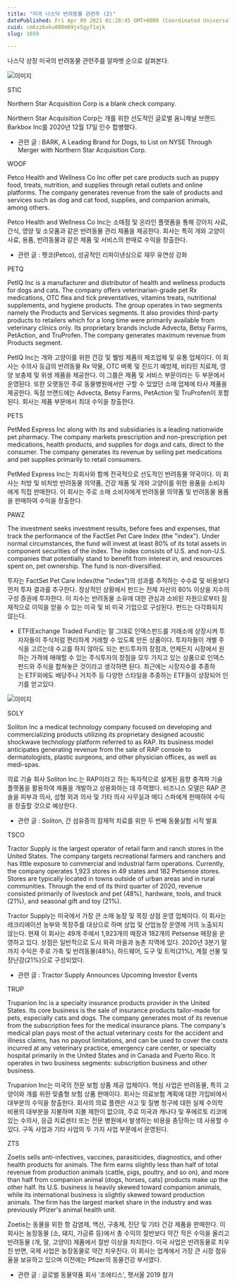 ```yaml
---
title: "미국 나스닥 반려동물 관련주 (2)"
datePublished: Fri Apr 09 2021 01:28:45 GMT+0000 (Coordinated Universal Time)
cuid: cm6zz6xku000m09jx5gyf1ajk
slug: 1659

---
```



나스닥 상장 미국의 반려동물 관련주를 알파벳 순으로 살펴본다.

![이미지](https://cdn.hashnode.com/res/hashnode/image/upload/v1739247726639/b5a4efb9-290e-4a28-86f1-2b765ca406d2.jpeg)

STIC

Northern Star Acquisition Corp is a blank check company.

Northern Star Acquisition Corp는 개를 위한 선도적인 글로벌 옴니채널 브랜드 Barkbox Inc를 2020년 12월 17일 인수 합병했다.

* 관련 글 : BARK, A Leading Brand for Dogs, to List on NYSE Through Merger with Northern Star Acquisition Corp.

WOOF

Petco Health and Wellness Co Inc offer pet care products such as puppy food, treats, nutrition, and supplies through retail outlets and online platforms. The company generates revenue from the sale of products and services such as dog and cat food, supplies, and companion animals, among others.

Petco Health and Wellness Co Inc는 소매점 및 온라인 플랫폼을 통해 강아지 사료, 간식, 영양 및 소모품과 같은 반려동물 관리 제품을 제공한다. 회사는 특히 개와 고양이 사료, 용품, 반려동물과 같은 제품 및 서비스의 판매로 수익을 창출한다.

* 관련 글 : 펫코(Petco), 성공적인 리파이낸싱으로 재무 유연성 강화

PETQ

PetIQ Inc is a manufacturer and distributor of health and wellness products for dogs and cats. The company offers veterinarian-grade pet Rx medications, OTC flea and tick preventatives, vitamins treats, nutritional supplements, and hygiene products. The group operates in two segments namely the Products and Services segments. It also provides third-party products to retailers which for a long time were primarily available from veterinary clinics only. Its proprietary brands include Advecta, Betsy Farms, PetAction, and TruProfen. The company generates maximum revenue from Products segment.

PetIQ Inc는 개와 고양이를 위한 건강 및 웰빙 제품의 제조업체 및 유통 업체이다. 이 회사는 수의사 등급의 반려동물 Rx 약물, OTC 벼룩 및 진드기 예방제, 비타민 치료제, 영양 보충제 및 위생 제품을 제공한다. 이 그룹은 제품 및 서비스 부문이라는 두 부문에서 운영된다. 또한 오랫동안 주로 동물병원에서만 구할 수 있었던 소매 업체에 타사 제품을 제공한다. 독점 브랜드에는 Advecta, Betsy Farms, PetAction 및 TruProfen이 포함된다. 회사는 제품 부문에서 최대 수익을 창출한다.

PETS

PetMed Express Inc along with its and subsidiaries is a leading nationwide pet pharmacy. The company markets prescription and non-prescription pet medications, health products, and supplies for dogs and cats, direct to the consumer. The company generates its revenue by selling pet medications and pet supplies primarily to retail consumers.

PetMed Express Inc는 자회사와 함께 전국적으로 선도적인 반려동물 약국이다. 이 회사는 처방 및 비처방 반려동물 의약품, 건강 제품 및 개와 고양이를 위한 용품을 소비자에게 직접 판매한다. 이 회사는 주로 소매 소비자에게 반려동물 의약품 및 반려동물 용품을 판매하여 수익을 창출한다.

PAWZ

The investment seeks investment results, before fees and expenses, that track the performance of the FactSet Pet Care Index (the "index"). Under normal circumstances, the fund will invest at least 80% of its total assets in component securities of the index. The index consists of U.S. and non-U.S. companies that potentially stand to benefit from interest in, and resources spent on, pet ownership. The fund is non-diversified.

투자는 FactSet Pet Care Index(the "index")의 성과를 추적하는 수수료 및 비용보다 먼저 투자 결과를 추구한다. 정상적인 상황에서 펀드는 전체 자산의 80% 이상을 지수의 구성 증권에 투자한다. 이 지수는 반려동물 소유에 대한 관심과 소비된 자원으로부터 잠재적으로 이익을 얻을 수 있는 미국 및 비 미국 기업으로 구성된다. 펀드는 다각화되지 않는다.

* ETF(Exchange Traded Fund)는 말 그대로 인덱스펀드를 거래소에 상장시켜 투자자들이 주식처럼 편리하게 거래할 수 있도록 만든 상품이다. 투자자들이 개별 주식을 고르는데 수고를 하지 않아도 되는 펀드투자의 장점과, 언제든지 시장에서 원하는 가격에 매매할 수 있는 주식투자의 장점을 모두 가지고 있는 상품으로 인덱스펀드와 주식을 합쳐놓은 것이라고 생각하면 된다. 최근에는 시장지수를 추종하는 ETF외에도 배당주나 거치주 등 다양한 스타일을 추종하는 ETF들이 상장되어 인기를 얻고있다.

![이미지](https://cdn.hashnode.com/res/hashnode/image/upload/v1739247728726/953a7b3e-e838-4e3f-9d19-d370224c0ab1.jpeg)

SOLY

Soliton Inc a medical technology company focused on developing and commercializing products utilizing its proprietary designed acoustic shockwave technology platform referred to as RAP. Its business model anticipates generating revenue from the sale of RAP console to dermatologists, plastic surgeons, and other physician offices, as well as medi-spas.

의료 기술 회사 Soliton Inc.는 RAP이라고 하는 독자적으로 설계된 음향 충격파 기술 플랫폼을 활용하여 제품을 개발하고 상용화하는 데 주력했다. 비즈니스 모델은 RAP 콘솔을 피부과 의사, 성형 외과 의사 및 기타 의사 사무실과 메디 스파에게 판매하여 수익을 창출할 것으로 예상한다.

* 관련 글 : Soliton, 간 섬유증의 잠재적 치료를 위한 두 번째 동물실험 시작 발표

TSCO

Tractor Supply is the largest operator of retail farm and ranch stores in the United States. The company targets recreational farmers and ranchers and has little exposure to commercial and industrial farm operations. Currently, the company operates 1,923 stores in 49 states and 182 Petsense stores. Stores are typically located in towns outside of urban areas and in rural communities. Through the end of its third quarter of 2020, revenue consisted primarily of livestock and pet (48%), hardware, tools, and truck (21%), and seasonal gift and toy (21%).

Tractor Supply는 미국에서 가장 큰 소매 농장 및 목장 상점 운영 업체이다. 이 회사는 레크리에이션 농부와 목장주를 대상으로 하며 상업 및 산업농장 운영에 거의 노출되지 않는다. 현재 이 회사는 49개 주에서 1,923개의 매장과 182개의 Petsense 매장을 운영하고 있다. 상점은 일반적으로 도시 외곽 마을과 농촌 지역에 있다. 2020년 3분기 말까지 수익은 주로 가축 및 반려동물(48%), 하드웨어, 도구 및 트럭(21%), 계절 선물 및 장난감(21%)으로 구성되었다.

* 관련 글 : Tractor Supply Announces Upcoming Investor Events

TRUP

Trupanion Inc is a specialty insurance products provider in the United States. Its core business is the sale of insurance products tailor-made for pets, especially cats and dogs. The company generates most of its revenue from the subscription fees for the medical insurance plans. The company's medical plan pays most of the actual veterinary costs for the accident and illness claims, has no payout limitations, and can be used to cover the costs incurred at any veterinary practice, emergency care center, or specialty hospital primarily in the United States and in Canada and Puerto Rico. It operates in two business segments: subscription business and other business.

Trupanion Inc는 미국의 전문 보험 상품 제공 업체이다. 핵심 사업은 반려동물, 특히 고양이와 개를 위한 맞춤형 보험 상품 판매이다. 회사는 의료보험 계획에 대한 가입비에서 대부분의 수익을 창출한다. 회사의 의료 플랜은 사고 및 질병 청구에 대한 실제 수의학 비용의 대부분을 지불하며 지불 제한이 없으먀, 주로 미국과 캐나다 및 푸에르토 리코에 있는 수의사, 응급 치료센터 또는 전문 병원에서 발생하는 비용을 충당하는 데 사용할 수 있다. 구독 사업과 기타 사업의 두 가지 사업 부문에서 운영된다.

ZTS

Zoetis sells anti-infectives, vaccines, parasiticides, diagnostics, and other health products for animals. The firm earns slightly less than half of total revenue from production animals (cattle, pigs, poultry, and so on), and more than half from companion animal (dogs, horses, cats) products make up the other half. Its U.S. business is heavily skewed toward companion animals, while its international business is slightly skewed toward production animals. The firm has the largest market share in the industry and was previously Pfizer's animal health unit.

Zoetis는 동물을 위한 항 감염제, 백신, 구충제, 진단 및 기타 건강 제품을 판매한다. 이 회사는 농장동물 (소, 돼지, 가금류 등)에서 총 수익의 절반보다 약간 적은 수익을 올리고 반려동물 (개, 말, 고양이) 제품에서 절반 이상을 차지한다. 미국 사업은 반려동물로 치우친 반면, 국제 사업은 농장동물로 약간 치우친다. 이 회사는 업계에서 가장 큰 시장 점유율을 보유하고 있으며 이전에는 Pfizer의 동물건강 부서였다.

* 관련 글 : 글로벌 동물약품 회사 '조에티스', 펫서울 2019 참가